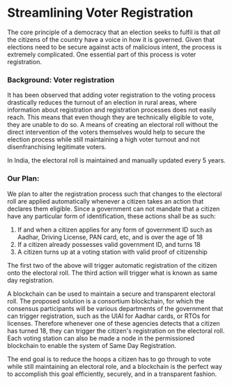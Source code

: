 # Streamlining Voter Registration

The core principle of a democracy that an election seeks to fulfil is that _all_  the citizens of the country have a voice in how it is governed. Given that elections need to be secure against acts of malicious intent, the process is extremely complicated. One essential part of this process is voter registration. 

### Background: Voter registration

It has been observed that adding voter registration to the voting process drastically reduces the turnout of an election in rural areas, where information about registration and registration processes does not easily reach. This means that even though they are technically eligible to vote, they are unable to do so. A means of creating an electoral roll without the direct intervention of the voters themselves would help to secure the election process while still maintaining a high voter turnout and not disenfranchising legitimate voters.

In India, the electoral roll is maintained and manually updated every 5 years.

### Our Plan:
We plan to alter the registration process such that changes to the electoral roll are applied automatically whenever a citizen takes an action that declares them eligible. Since a government can not mandate that a citizen have any particular form of identification, these actions shall be as such:

1) If and when a citizen applies for any form of government ID such as Aadhar, Driving License, PAN card, etc, and is over the age of 18
2) If a citizen already possesses valid government ID, and turns 18
3) A citizen turns up at a voting station with valid proof of citizenship

The first two of the above will trigger automatic registration of the citizen onto the electoral roll. The third action will trigger what is known as same day registration. 

A blockchain can be used to maintain a secure and transparent electoral roll. The proposed solution is a consortium blockchain, for which the consensus participants will be various departments of the government that can trigger registration, such as the UIAI for Aadhar cards, or RTOs for licenses. Therefore whenever one of these agencies detects that a citizen has turned 18, they can trigger the citizen's registration on the electoral roll. Each voting station can also be made a node in the permissioned blockchain to enable the system of Same Day Registration.

The end goal is to reduce the hoops a citizen has to go through to vote while still maintaining an electoral role, and a blockchain is the perfect way to accomplish this goal efficiently, securely, and in a transparent fashion.
